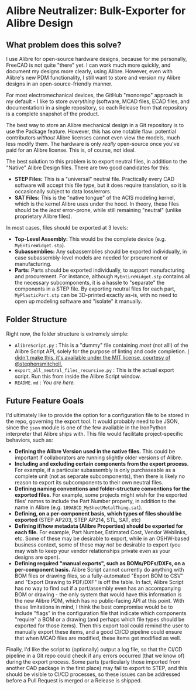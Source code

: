 # Alibre Neutralizer: Bulk-Exporter for Alibre Design

## What problem does this solve?

I use Alibre for open-source hardware designs, because for me personally, FreeCAD is not quite "there" yet. I can work much more quickly, and document my designs more clearly, using Alibre. However, even with Alibre's new PDM functionality, I still want to store and version my Alibre designs in an open-source-friendly manner.

For most electromechanical devices, the GitHub "monorepo" approach is my default - I like to store _everything_ (software, MCAD files, ECAD files, and documentation) in a single repository, so each Release from that repository is a complete snapshot of the product.

The best way to store an Alibre mechanical design in a Git repository is to use the Package feature. However, this has one notable flaw: potential contributors _without_ Alibre licenses cannot even view the models, much less modify them. The hardware is only _really_ open-source once you've paid for an Alibre license. This is, of course, not ideal.

The best solution to this problem is to export neutral files, in addition to the "Native" Alibre Design files. There are two good candidates for this:
* **STEP Files:** This is a "universal" neutral file. Practically every CAD software will accept this file type, but it does require translation, so it is occasionally subject to data loss/errors.
* **SAT Files:** This is the "native tongue" of the ACIS modeling kernel, which is the kernel Alibre uses under the hood. In theory, these files should be the _least_ error-prone, while still remaining "neutral" (unlike proprietary Alibre files).

In most cases, files should be exported at 3 levels:
* **Top-Level Assembly:** This would be the complete device (e.g. ``MyEntireWidget.stp``).
* **Subassemblies:** Any subassemblies should be exported individually, in case subassembly-level models are needed for procurement or manufacturing.
* **Parts:** Parts should be exported individually, to support manufacturing and procurement. For instance, although ``MyEntireWidget.stp`` contains all the necessary subcomponents, it is a hassle to "separate" the components in a STEP file. By exporting neutral files for each part, ``MyPlasticPart.stp`` can be 3D-printed exactly as-is, with no need to open up modeling software and "isolate" it manually.

## Folder Structure

Right now, the folder structure is extremely simple:
* ``AlibreScript.py`` : This is a "dummy" file containing _most_ (not all!) of the Alibre Script API, solely for the purpose of linting and code completion. [I didn't make this, it's available under the MIT license, courtesy of @stephensmitchell.](https://github.com/stephensmitchell/alibre-script/tree/master/Alibre-Script-Stub-Files)
* ``export_all_neutral_files_recursive.py`` : This is the actual export script. Run this from inside the Alibre Script window.
* ``README.md`` : _You are here._

## Future Feature Goals

I'd ultimately like to provide the option for a configuration file to be stored in the repo, governing the export tool. It would probably need to be JSON, since the ``json`` module is one of the few available in the IronPython interpreter that Alibre ships with. This file would facilitate project-specific behaviors, such as:
* **Defining the Alibre Version used in the native files.** This could be important if collaborators are running slightly older versions of Alibre.
* **Including and excluding certain components from the export process.** For example, if a particular subassembly is only purchaseable as a complete unit (not as separate subcomponents), then there is likely no reason to export its subcomponents to their own neutral files.
* **Defining naming conventions and folder-structure conventions for the exported files.** For example, some projects might wish for the exported files' names to include the Part Number property, in addition to the name in Alibre (e.g. ``109ABCD_MySheetMetalThing.sat``).
* **Defining, on a per-component basis, which types of files should be exported** (STEP AP203, STEP AP214, STL, SAT, etc)
* **Defining if/how metadata (Alibre Properties) should be exported for each file.** For example, Part Number, Estimated Cost, Vendor Weblinks, etc. Some of these may be desirable to export, while in an OSHW-based business context, some of these may _not_ be desirable to export (you may wish to keep your vendor relationships private even as your designs are open).
* **Defining required "manual exports", such as BOMs/PDFs/DXFs, on a per-component basis.** Alibre Script cannot currently do anything with BOM files or drawing files, so a fully-automated "Export BOM to CSV" and "Export Drawing to PDF/DXF" is off the table. In fact, Alibre Script has no way to find out if a part/assembly even has an accompanying BOM or drawing - the only system that would have this information is the new Alibre PDM, which has no public-facing API at this point. With these limitations in mind, I think the best compromise would be to include "flags" in the configuration file that indicate which components "require" a BOM or a drawing (and perhaps which file types should be exported for those items). Then this export tool could remind the user to manually export these items, and a good CI/CD pipeline could ensure that when MCAD files are modified, these items get modified as well.

Finally, I'd like the script to (optionally) output a log file, so that the CI/CD pipeline in a Git repo could check if any errors occurred (that we know of) during the export process. Some parts (particularly those imported from another CAD package in the first place) may fail to export to STEP, and this should be visible to CI/CD processes, so these issues can be addressed before a Pull Request is merged or a Release is shipped.
